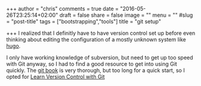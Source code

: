 +++
author = "chris"
comments = true
date = "2016-05-26T23:25:14+02:00"
draft = false
share = false
image = ""
menu = ""
#slug = "post-title"
tags = ["bootstrapping","tools"]
title = "git setup"

+++
I realized that I definitly have to have version control set up before even thinking about editing the configuration of a mostly unknown system like [hugo](http://gohugo.io).<!--more-->

I only have working knowledge of subversion, but need to get up too speed with Git anyway, so I had to find a good resource to get into using Git quickly. The [git book](https://git-scm.com/book) is very thorough, but too long for a quick start, so I opted for [Learn Version Control with Git](https://www.git-tower.com/learn/git/ebook) 

